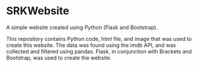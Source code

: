 # SRKWebsite
A simple website created using Python (Flask and Bootstrap).

This repository contains Python code, html file, and image that was used to create this website. The data was found using the imdb API, and was collected and filtered using pandas. Flask, in conjunction with Brackets and Bootstrap, was used to create the website.
